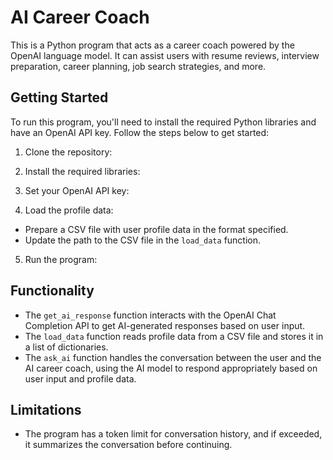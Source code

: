 # AI Career Coach

This is a Python program that acts as a career coach powered by the OpenAI language model. It can assist users with resume reviews, interview preparation, career planning, job search strategies, and more.

## Getting Started

To run this program, you'll need to install the required Python libraries and have an OpenAI API key. Follow the steps below to get started:

1. Clone the repository:

2. Install the required libraries:

3. Set your OpenAI API key:

4. Load the profile data:
- Prepare a CSV file with user profile data in the format specified.
- Update the path to the CSV file in the `load_data` function.

5. Run the program:

## Functionality

- The `get_ai_response` function interacts with the OpenAI Chat Completion API to get AI-generated responses based on user input.
- The `load_data` function reads profile data from a CSV file and stores it in a list of dictionaries.
- The `ask_ai` function handles the conversation between the user and the AI career coach, using the AI model to respond appropriately based on user input and profile data.

## Limitations

- The program has a token limit for conversation history, and if exceeded, it summarizes the conversation before continuing.
